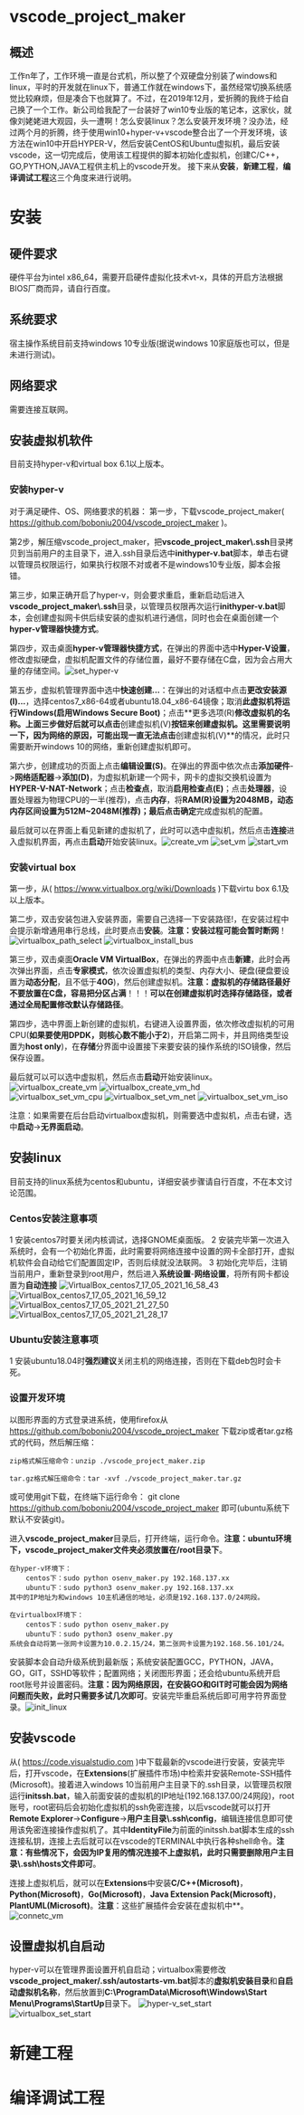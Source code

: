 # vscode_project_maker
## 概述
工作n年了，工作环境一直是台式机，所以整了个双硬盘分别装了windows和linux，平时的开发就在linux下，普通工作就在windows下，虽然经常切换系统感觉比较麻烦，但是凑合下也就算了。不过，在2019年12月，爱折腾的我终于给自己换了一个工作。新公司给我配了一台装好了win10专业版的笔记本，这家伙，就像刘姥姥进大观园，头一遭啊！怎么安装linux？怎么安装开发环境？没办法，经过两个月的折腾，终于使用win10+hyper-v+vscode整合出了一个开发环境，该方法在win10中开启HYPER-V，然后安装CentOS和Ubuntu虚拟机，最后安装vscode，这一切完成后，使用该工程提供的脚本初始化虚拟机，创建C/C++，GO,PYTHON,JAVA工程供主机上的vscode开发。
接下来从**安装**，**新建工程**，**编译调试工程**这三个角度来进行说明。

# 安装
## 硬件要求
硬件平台为intel x86_64，需要开启硬件虚拟化技术vt-x，具体的开启方法根据BIOS厂商而异，请自行百度。

## 系统要求
宿主操作系统目前支持windows 10专业版(据说windows 10家庭版也可以，但是未进行测试)。

## 网络要求
需要连接互联网。

## 安装虚拟机软件
目前支持hyper-v和virtual box 6.1以上版本。

### 安装hyper-v
对于满足硬件、OS、网络要求的机器：
第一步，下载vscode_project_maker( https://github.com/boboniu2004/vscode_project_maker )。

第2步，解压缩vscode_project_maker，把**vscode_project_maker\\.ssh**目录拷贝到当前用户的主目录下，进入.ssh目录后选中**inithyper-v.bat**脚本，单击右键以管理员权限运行，如果执行权限不对或者不是windows10专业版，脚本会报错。

第三步，如果正确开启了hyper-v，则会要求重启，重新启动后进入**vscode_project_maker\\.ssh**目录，以管理员权限再次运行**inithyper-v.bat**脚本，会创建虚拟网卡供后续安装的虚拟机进行通信，同时也会在桌面创建一个**hyper-v管理器快捷方式**。

第四步，双击桌面**hyper-v管理器快捷方式**，在弹出的界面中选中**Hyper-V设置**，修改虚拟硬盘，虚拟机配置文件的存储位置，最好不要存储在C盘，因为会占用大量的存储空间。![set_hyper-v](https://github.com/boboniu2004/vscode_project_maker/blob/master/picture/set_hyper-v.jpg) 

第五步，虚拟机管理界面中选中**快速创建...**：在弹出的对话框中点击**更改安装源(I)...**，选择centos7_x86-64或者ubuntu18.04_x86-64镜像；取消**此虚拟机将运行Windows(启用Windows Secure Boot)**；点击**更多选项(R)**修改虚拟机的名称。上面三步做好后就可以点击**创建虚拟机(V)**按钮来创建虚拟机。这里需要说明一下，因为网络的原因，可能出现一直无法点击**创建虚拟机(V)**的情况，此时只需要断开windows 10的网络，重新创建虚拟机即可。

第六步，创建成功的页面上点击**编辑设置(S)**。在弹出的界面中依次点击**添加硬件**->**网络适配器**->**添加(D)**，为虚拟机新建一个网卡，网卡的虚拟交换机设置为**HYPER-V-NAT-Network**；点击**检查点**，取消**启用检查点(E)**；点击**处理器**，设置处理器为物理CPU的一半(推荐)，点击**内存**，将**RAM(R)**设置为2048MB，动态内存区间设置为512M~2048M(推荐)；最后点击**确定**完成虚拟机的配置。

最后就可以在界面上看见新建的虚拟机了，此时可以选中虚拟机，然后点击**连接**进入虚拟机界面，再点击**启动**开始安装linux。![create_vm](https://github.com/boboniu2004/vscode_project_maker/blob/master/picture/create_vm.jpg) ![set_vm](https://github.com/boboniu2004/vscode_project_maker/blob/master/picture/set_vm.jpg) ![start_vm](https://github.com/boboniu2004/vscode_project_maker/blob/master/picture/start_vm.jpg)

### 安装virtual box
第一步，从( https://www.virtualbox.org/wiki/Downloads )下载virtu box 6.1及以上版本。

第二步，双击安装包进入安装界面，需要自己选择一下安装路径!，在安装过程中会提示新增通用串行总线，此时要点击**安装**。**注意：安装过程可能会暂时断网**！ 
![virtualbox_path_select](https://github.com/boboniu2004/vscode_project_maker/blob/master/picture/virtualbox_path_select.jpg) ![virtualbox_install_bus](https://github.com/boboniu2004/vscode_project_maker/blob/master/picture/virtualbox_install_bus.jpg)

第三步，双击桌面**Oracle VM VirtualBox**，在弹出的界面中点击**新建**，此时会再次弹出界面，点击**专家模式**，依次设置虚拟机的类型、内存大小、硬盘(硬盘要设置为**动态分配**，且不低于**40G**)，然后创建虚拟机。**注意：虚拟机的存储路径最好不要放置在C盘，容易把分区占满**！！！**可以在创建虚拟机时选择存储路径，或者通过全局配置修改默认存储路径**。

第四步，选中界面上新创建的虚拟机，右键进入设置界面，依次修改虚拟机的可用CPU(**如果要使用DPDK，则核心数不能小于2**)，开启第二网卡，并且网络类型设置为**host only**)，在**存储**分界面中设置接下来要安装的操作系统的ISO镜像，然后保存设置。

最后就可以可以选中虚拟机，然后点击**启动**开始安装linux。 ![virtualbox_create_vm](https://github.com/boboniu2004/vscode_project_maker/blob/master/picture/virtualbox_create_vm.jpg) ![virtualbox_create_vm_hd](https://github.com/boboniu2004/vscode_project_maker/blob/master/picture/virtualbox_create_vm_hd.jpg) ![virtualbox_set_vm_cpu](https://github.com/boboniu2004/vscode_project_maker/blob/master/picture/virtualbox_set_vm_cpu.jpg) ![virtualbox_set_vm_net](https://github.com/boboniu2004/vscode_project_maker/blob/master/picture/virtualbox_set_vm_net.jpg) ![virtualbox_set_vm_iso](https://github.com/boboniu2004/vscode_project_maker/blob/master/picture/virtualbox_set_vm_iso.jpg)

注意：如果需要在后台启动virtualbox虚拟机，则需要选中虚拟机，点击右键，选中**启动**->**无界面启动**。

## 安装linux
目前支持的linux系统为centos和ubuntu，详细安装步骤请自行百度，不在本文讨论范围。
### Centos安装注意事项
1 安装centos7时要关闭内核调试，选择GNOME桌面版。
2 安装完毕第一次进入系统时，会有一个初始化界面，此时需要将网络连接中设置的网卡全部打开，虚拟机软件会自动给它们配置固定IP，否则后续就没法联网。
3 初始化完毕后，注销当前用户，重新登录到root用户，然后进入**系统设置**-**网络设置**，将所有网卡都设置为**自动连接**
![VirtualBox_centos7_17_05_2021_16_58_43](https://github.com/boboniu2004/vscode_project_maker/blob/master/picture/VirtualBox_centos7_17_05_2021_16_58_43.jpg) ![VirtualBox_centos7_17_05_2021_16_59_12](https://github.com/boboniu2004/vscode_project_maker/blob/master/picture/VirtualBox_centos7_17_05_2021_16_59_12.jpg) ![VirtualBox_centos7_17_05_2021_21_27_50](https://github.com/boboniu2004/vscode_project_maker/blob/master/picture/VirtualBox_centos7_17_05_2021_21_27_50.jpg) ![VirtualBox_centos7_17_05_2021_21_28_17](https://github.com/boboniu2004/vscode_project_maker/blob/master/picture/VirtualBox_centos7_17_05_2021_21_28_17.jpg)

### Ubuntu安装注意事项
1 安装ubuntu18.04时**强烈建议**关闭主机的网络连接，否则在下载deb包时会卡死。

### 设置开发环境
以图形界面的方式登录进系统，使用firefox从 https://github.com/boboniu2004/vscode_project_maker 下载zip或者tar.gz格式的代码，然后解压缩：

    zip格式解压缩命令：unzip ./vscode_project_maker.zip

    tar.gz格式解压缩命令：tar -xvf ./vscode_project_maker.tar.gz
    
或可使用git下载，在终端下运行命令： git clone https://github.com/boboniu2004/vscode_project_maker 即可(ubuntu系统下默认不安装git)。

进入**vscode_project_maker**目录后，打开终端，运行命令。**注意：ubuntu环境下，vscode_project_maker文件夹必须放置在/root目录下**。

    在hyper-v环境下：
        centos下：sudo python osenv_maker.py 192.168.137.xx
        ubuntu下：sudo python3 osenv_maker.py 192.168.137.xx
    其中的IP地址为和windows 10主机通信的地址，必须是192.168.137.0/24网段。

    在virtualbox环境下：
        centos下：sudo python osenv_maker.py
        ubuntu下：sudo python3 osenv_maker.py
    系统会自动将第一张网卡设置为10.0.2.15/24，第二张网卡设置为192.168.56.101/24。

安装脚本会自动升级系统到最新版；系统安装配置GCC，PYTHON，JAVA，GO，GIT，SSHD等软件；配置网络；关闭图形界面；还会给ubuntu系统开启root账号并设置密码。**注意：因为网络原因，在安装GO和GIT时可能会因为网络问题而失败，此时只需要多试几次即可**。安装完毕重启系统后即可用字符界面登录。![init_linux](https://github.com/boboniu2004/vscode_project_maker/blob/master/picture/init_linux.jpg)

## 安装vscode
从( https://code.visualstudio.com )中下载最新的vscode进行安装，安装完毕后，打开vscode，在**Extensions**(扩展插件市场)中检索并安装Remote-SSH插件(Microsoft)。接着进入windows 10当前用户主目录下的.ssh目录，以管理员权限运行**initssh.bat**，输入前面安装的虚拟机的IP地址(192.168.137.00/24网段)，root账号，root密码后会初始化虚拟机的ssh免密连接，以后vscode就可以打开**Remote Explorer**->**Configure**->**用户主目录\\.ssh\\config**，编辑连接信息即可使用该免密连接操作虚拟机了。其中**IdentityFile**为前面的initssh.bat脚本生成的ssh连接私钥，连接上去后就可以在vscode的TERMINAL中执行各种shell命令。**注意：有些情况下，会因为IP复用的情况连接不上虚拟机，此时只需要删除用户主目录\\.ssh\\hosts文件即可**。

连接上虚拟机后，就可以在**Extensions**中安装**C/C++(Microsoft)**，**Python(Microsoft)**，**Go(Microsoft)**，**Java Extension Pack(Microsoft)**，**PlantUML(Microsoft)**。**注意**：这些扩展插件会安装在虚拟机中**。![connetc_vm](https://github.com/boboniu2004/vscode_project_maker/blob/master/picture/connetc_vm.jpg)

## 设置虚拟机自启动
hyper-v可以在管理界面设置开机自启动；virtualbox需要修改**vscode_project_maker/.ssh/autostarts-vm.bat**脚本的**虚拟机安装目录**和**自启动虚拟机名称**，然后放置到**C:\ProgramData\Microsoft\Windows\Start Menu\Programs\StartUp**目录下。
![hyper-v_set_start](https://github.com/boboniu2004/vscode_project_maker/blob/master/picture/hyper-v_set_start.jpg) ![virtualbox_set_start](https://github.com/boboniu2004/vscode_project_maker/blob/master/picture/virtualbox_set_start.jpg)

# 新建工程

# 编译调试工程
